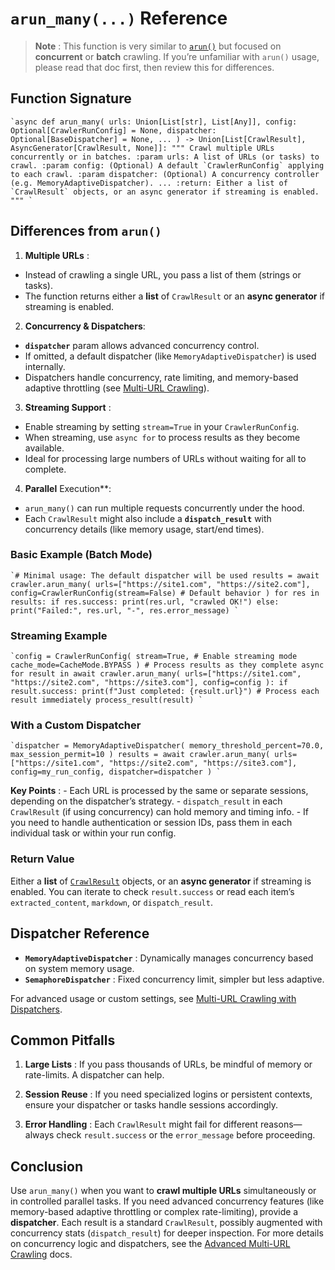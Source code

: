 # `arun_many(...)` Reference

> **Note** : This function is very similar to [`arun()`](../arun/) but focused on **concurrent** or **batch** crawling. If you’re unfamiliar with `arun()` usage, please read that doc first, then review this for differences.

## Function Signature

```
`async def arun_many( urls: Union[List[str], List[Any]], config: Optional[CrawlerRunConfig] = None, dispatcher: Optional[BaseDispatcher] = None, ... ) -> Union[List[CrawlResult], AsyncGenerator[CrawlResult, None]]: """ Crawl multiple URLs concurrently or in batches. :param urls: A list of URLs (or tasks) to crawl. :param config: (Optional) A default `CrawlerRunConfig` applying to each crawl. :param dispatcher: (Optional) A concurrency controller (e.g. MemoryAdaptiveDispatcher). ... :return: Either a list of `CrawlResult` objects, or an async generator if streaming is enabled. """ `
```

## Differences from `arun()`

1. **Multiple URLs** : 

  * Instead of crawling a single URL, you pass a list of them (strings or tasks). 
  * The function returns either a **list** of `CrawlResult` or an **async generator** if streaming is enabled.



2. **Concurrency & Dispatchers**: 

  * **`dispatcher`** param allows advanced concurrency control. 
  * If omitted, a default dispatcher (like `MemoryAdaptiveDispatcher`) is used internally. 
  * Dispatchers handle concurrency, rate limiting, and memory-based adaptive throttling (see [Multi-URL Crawling](../../advanced/multi-url-crawling/)).



3. **Streaming Support** : 

  * Enable streaming by setting `stream=True` in your `CrawlerRunConfig`.
  * When streaming, use `async for` to process results as they become available.
  * Ideal for processing large numbers of URLs without waiting for all to complete.



4. **Parallel** Execution**: 

  * `arun_many()` can run multiple requests concurrently under the hood. 
  * Each `CrawlResult` might also include a **`dispatch_result`** with concurrency details (like memory usage, start/end times).



### Basic Example (Batch Mode)

```
`# Minimal usage: The default dispatcher will be used results = await crawler.arun_many( urls=["https://site1.com", "https://site2.com"], config=CrawlerRunConfig(stream=False) # Default behavior ) for res in results: if res.success: print(res.url, "crawled OK!") else: print("Failed:", res.url, "-", res.error_message) `
```

### Streaming Example

```
`config = CrawlerRunConfig( stream=True, # Enable streaming mode cache_mode=CacheMode.BYPASS ) # Process results as they complete async for result in await crawler.arun_many( urls=["https://site1.com", "https://site2.com", "https://site3.com"], config=config ): if result.success: print(f"Just completed: {result.url}") # Process each result immediately process_result(result) `
```

### With a Custom Dispatcher

```
`dispatcher = MemoryAdaptiveDispatcher( memory_threshold_percent=70.0, max_session_permit=10 ) results = await crawler.arun_many( urls=["https://site1.com", "https://site2.com", "https://site3.com"], config=my_run_config, dispatcher=dispatcher ) `
```

**Key Points** : - Each URL is processed by the same or separate sessions, depending on the dispatcher’s strategy. - `dispatch_result` in each `CrawlResult` (if using concurrency) can hold memory and timing info. - If you need to handle authentication or session IDs, pass them in each individual task or within your run config.

### Return Value

Either a **list** of [`CrawlResult`](../crawl-result/) objects, or an **async generator** if streaming is enabled. You can iterate to check `result.success` or read each item’s `extracted_content`, `markdown`, or `dispatch_result`.

## Dispatcher Reference

  * **`MemoryAdaptiveDispatcher`** : Dynamically manages concurrency based on system memory usage. 
  * **`SemaphoreDispatcher`** : Fixed concurrency limit, simpler but less adaptive. 



For advanced usage or custom settings, see [Multi-URL Crawling with Dispatchers](../../advanced/multi-url-crawling/).

## Common Pitfalls

1. **Large Lists** : If you pass thousands of URLs, be mindful of memory or rate-limits. A dispatcher can help. 

2. **Session Reuse** : If you need specialized logins or persistent contexts, ensure your dispatcher or tasks handle sessions accordingly. 

3. **Error Handling** : Each `CrawlResult` might fail for different reasons—always check `result.success` or the `error_message` before proceeding.

## Conclusion

Use `arun_many()` when you want to **crawl multiple URLs** simultaneously or in controlled parallel tasks. If you need advanced concurrency features (like memory-based adaptive throttling or complex rate-limiting), provide a **dispatcher**. Each result is a standard `CrawlResult`, possibly augmented with concurrency stats (`dispatch_result`) for deeper inspection. For more details on concurrency logic and dispatchers, see the [Advanced Multi-URL Crawling](../../advanced/multi-url-crawling/) docs.
